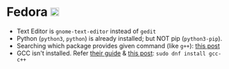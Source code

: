 # Fedora <img src='https://upload.wikimedia.org/wikipedia/commons/thumb/4/41/Fedora_icon_%282021%29.svg/2089px-Fedora_icon_%282021%29.svg.png' width="20">

- Text Editor is `gnome-text-editor` instead of `gedit`
- Python (`python3`, `python`) is already installed; but NOT pip (`python3-pip`).
- Searching which package provides given command (like `g++`): [this post](https://unix.stackexchange.com/questions/701583/what-is-the-link-between-g-and-gcc-c-in-fedoras-dnf-repositories)
- GCC isn't installed. Refer [their guide](https://developer.fedoraproject.org/tech/languages/c/cpp_installation.html) & [this post](https://stackoverflow.com/questions/12952913/how-do-i-install-g-for-fedora): `sudo dnf install gcc-c++`
